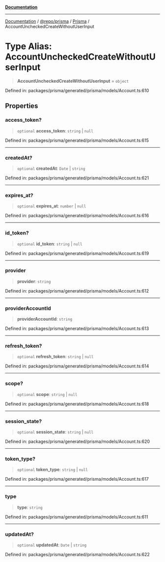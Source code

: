 [**Documentation**](../../../../../README.md)

***

[Documentation](../../../../../README.md) / [@repo/prisma](../../../README.md) / [Prisma](../README.md) / AccountUncheckedCreateWithoutUserInput

# Type Alias: AccountUncheckedCreateWithoutUserInput

> **AccountUncheckedCreateWithoutUserInput** = `object`

Defined in: packages/prisma/generated/prisma/models/Account.ts:610

## Properties

### access\_token?

> `optional` **access\_token**: `string` \| `null`

Defined in: packages/prisma/generated/prisma/models/Account.ts:615

***

### createdAt?

> `optional` **createdAt**: `Date` \| `string`

Defined in: packages/prisma/generated/prisma/models/Account.ts:621

***

### expires\_at?

> `optional` **expires\_at**: `number` \| `null`

Defined in: packages/prisma/generated/prisma/models/Account.ts:616

***

### id\_token?

> `optional` **id\_token**: `string` \| `null`

Defined in: packages/prisma/generated/prisma/models/Account.ts:619

***

### provider

> **provider**: `string`

Defined in: packages/prisma/generated/prisma/models/Account.ts:612

***

### providerAccountId

> **providerAccountId**: `string`

Defined in: packages/prisma/generated/prisma/models/Account.ts:613

***

### refresh\_token?

> `optional` **refresh\_token**: `string` \| `null`

Defined in: packages/prisma/generated/prisma/models/Account.ts:614

***

### scope?

> `optional` **scope**: `string` \| `null`

Defined in: packages/prisma/generated/prisma/models/Account.ts:618

***

### session\_state?

> `optional` **session\_state**: `string` \| `null`

Defined in: packages/prisma/generated/prisma/models/Account.ts:620

***

### token\_type?

> `optional` **token\_type**: `string` \| `null`

Defined in: packages/prisma/generated/prisma/models/Account.ts:617

***

### type

> **type**: `string`

Defined in: packages/prisma/generated/prisma/models/Account.ts:611

***

### updatedAt?

> `optional` **updatedAt**: `Date` \| `string`

Defined in: packages/prisma/generated/prisma/models/Account.ts:622

